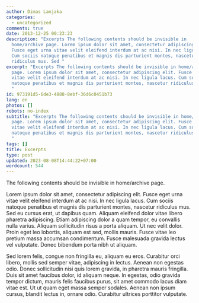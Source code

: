 ```yaml
---
author: Dimas Lanjaka
categories:
  - uncategorized
comments: true
date: 2013-12-25 00:23:23
description: "Excerpts The following contents should be invisible in
  home/archive page. Lorem ipsum dolor sit amet, consectetur adipiscing elit.
  Fusce eget urna vitae velit eleifend interdum at ac nisi. In nec ligula lacus.
  Cum sociis natoque penatibus et magnis dis parturient montes, nascetur
  ridiculus mus. Sed "
excerpt: "Excerpts The following contents should be invisible in home/archive
  page. Lorem ipsum dolor sit amet, consectetur adipiscing elit. Fusce eget urna
  vitae velit eleifend interdum at ac nisi. In nec ligula lacus. Cum sociis
  natoque penatibus et magnis dis parturient montes, nascetur ridiculus mus. Sed
  "
id: 973191d5-6de3-4888-8ebf-36d6c0451b73
lang: en
photos: []
robots: no-index
subtitle: "Excerpts The following contents should be invisible in home/archive
  page. Lorem ipsum dolor sit amet, consectetur adipiscing elit. Fusce eget urna
  vitae velit eleifend interdum at ac nisi. In nec ligula lacus. Cum sociis
  natoque penatibus et magnis dis parturient montes, nascetur ridiculus mus. Sed
  "
tags: []
title: Excerpts
type: post
updated: 2023-08-08T14:44:22+07:00
wordcount: 544
---
```


The following contents should be invisible in home/archive page.

<!-- more -->

Lorem ipsum dolor sit amet, consectetur adipiscing elit. Fusce eget urna vitae velit eleifend interdum at ac nisi. In nec ligula lacus. Cum sociis natoque penatibus et magnis dis parturient montes, nascetur ridiculus mus. Sed eu cursus erat, ut dapibus quam. Aliquam eleifend dolor vitae libero pharetra adipiscing. Etiam adipiscing dolor a quam tempor, eu convallis nulla varius. Aliquam sollicitudin risus a porta aliquam. Ut nec velit dolor. Proin eget leo lobortis, aliquam est sed, mollis mauris. Fusce vitae leo pretium massa accumsan condimentum. Fusce malesuada gravida lectus vel vulputate. Donec bibendum porta nibh ut aliquam.

Sed lorem felis, congue non fringilla eu, aliquam eu eros. Curabitur orci libero, mollis sed semper vitae, adipiscing in lectus. Aenean non egestas odio. Donec sollicitudin nisi quis lorem gravida, in pharetra mauris fringilla. Duis sit amet faucibus dolor, id aliquam neque. In egestas, odio gravida tempor dictum, mauris felis faucibus purus, sit amet commodo lacus diam vitae est. Ut ut quam eget massa semper sodales. Aenean non ipsum cursus, blandit lectus in, ornare odio. Curabitur ultrices porttitor vulputate.